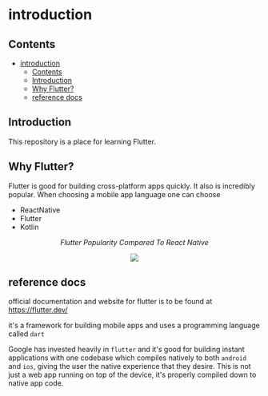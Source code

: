 # introduction

## Contents


- [introduction](#introduction)
  - [Contents](#contents)
  - [Introduction](#introduction-1)
  - [Why Flutter?](#why-flutter)
  - [reference docs](#reference-docs)

## Introduction

This repository is a place for learning Flutter.

## Why Flutter?

Flutter is good for building cross-platform apps quickly.  It also is incredibly popular.  When choosing a mobile app language one can choose

- ReactNative
- Flutter
- Kotlin

<p align="center"><em>Flutter Popularity Compared To React Native</em></p>

<p align="center"><img src="https://www.mindinventory.com/blog/wp-content/uploads/2020/04/cross-platform-mobile-frameworks.png" /></p>

## reference docs

official documentation and website for flutter is to be found at https://flutter.dev/

it's a framework for building mobile apps and uses a programming language called `dart`

Google has invested heavily in `flutter` and it's good for building instant applications with one codebase which compiles natively to both `android` and `ios`, giving the user the native experience that they desire.  This is not just a web app running on top of the device, it's properly compiled down to native app code.

